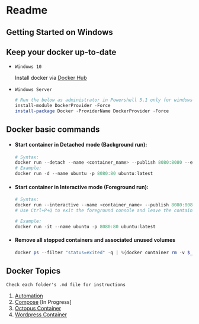 # Readme

## Getting Started on Windows


## Keep your docker up-to-date
* `Windows 10`

    Install docker via [Docker Hub](https://hub.docker.com/editions/community/docker-ce-desktop-windows/ "Docker Hub")
* `Windows Server`
    ```powershell
    # Run the below as administrator in Powershell 5.1 only for windows server
    install-module DockerProvider -Force 
    install-package Docker -ProviderName DockerProvider -Force
    ```


## Docker basic commands
* #### Start container in Detached mode (Background run):
    ```powershell
    # Syntax:
    docker run --detach --name <container_name> --publish 8080:8080 --env <required_environment_variable>  <image_name:tag>
    # Example:
    docker run -d --name ubuntu -p 8080:80 ubuntu:latest
    ``` 
* #### Start container in Interactive mode (Foreground run):
    ```powershell
    # Syntax:
    docker run --interactive --name <container_name> --publish 8080:8080 --env <required_environment_variable>  <image_name:tag>
    # Use Ctrl+P+Q to exit the foreground console and leave the container running in the background
    ```
    ```powershell
    # Example:
    docker run -it --name ubuntu -p 8080:80 ubuntu:latest
    ```
* #### Remove all stopped containers and associated unused volumes
    ```powershell
    docker ps --filter "status=exited" -q | %{docker container rm -v $_} && docker volume rm $(docker volume ls -f dangling=true -q)
    ```

## Docker Topics
`Check each folder's .md file for instructions`

1. [Automation](./Automation/README.md)
1. [Compose](./Compose/README.md) [In Progress]
1. [Octopus Container](./Octopus%20Container/README.md)
1. [Wordpress Container](./Wordpress%20Container/README.md)
